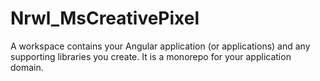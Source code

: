 # Nrwl_MsCreativePixel
A workspace contains your Angular application (or applications) and any supporting libraries you create. It is a monorepo for your application domain.

